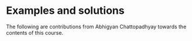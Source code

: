 # Examples and solutions

The following are contributions from Abhigyan Chattopadhyay towards the contents of this course.
